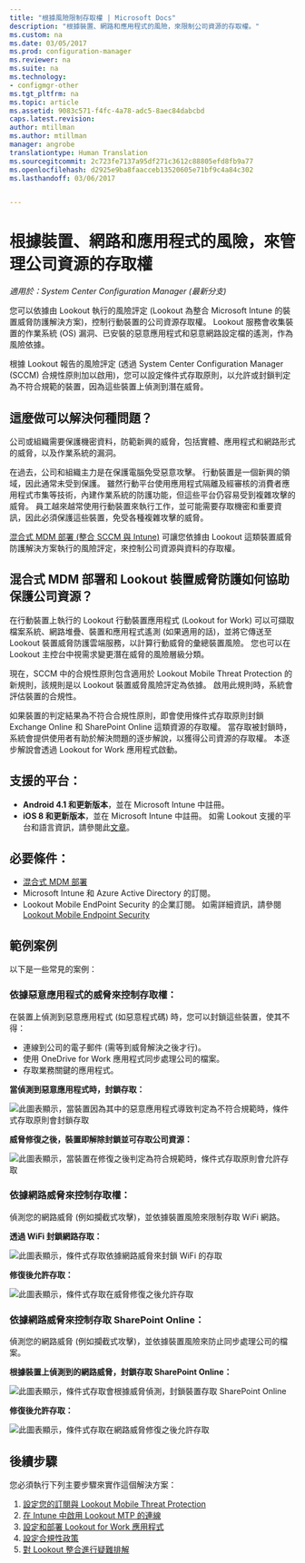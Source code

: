 ```yaml
---
title: "根據風險限制存取權 | Microsoft Docs"
description: "根據裝置、網路和應用程式的風險，來限制公司資源的存取權。"
ms.custom: na
ms.date: 03/05/2017
ms.prod: configuration-manager
ms.reviewer: na
ms.suite: na
ms.technology:
- configmgr-other
ms.tgt_pltfrm: na
ms.topic: article
ms.assetid: 9083c571-f4fc-4a78-adc5-8aec84dabcbd
caps.latest.revision: 
author: mtillman
ms.author: mtillman
manager: angrobe
translationtype: Human Translation
ms.sourcegitcommit: 2c723fe7137a95df271c3612c88805efd8fb9a77
ms.openlocfilehash: d2925e9ba8faacceb13520605e71bf9c4a84c302
ms.lasthandoff: 03/06/2017


---
```

# <a name="manage-access-to-company-resource-based-on-device-network-and-application-risk"></a>根據裝置、網路和應用程式的風險，來管理公司資源的存取權

*適用於：System Center Configuration Manager (最新分支)*

您可以依據由 Lookout 執行的風險評定 (Lookout 為整合 Microsoft Intune 的裝置威脅防護解決方案)，控制行動裝置的公司資源存取權。 Lookout 服務會收集裝置的作業系統 (OS) 漏洞、已安裝的惡意應用程式和惡意網路設定檔的遙測，作為風險依據。 

根據 Lookout 報告的風險評定 (透過 System Center Configuration Manager (SCCM) 合規性原則加以啟用)，您可以設定條件式存取原則，以允許或封鎖判定為不符合規範的裝置，因為這些裝置上偵測到潛在威脅。  

## <a name="what-problem-does-this-solve"></a>這麼做可以解決何種問題？
公司或組織需要保護機密資料，防範新興的威脅，包括實體、應用程式和網路形式的威脅，以及作業系統的漏洞。

在過去，公司和組織主力是在保護電腦免受惡意攻擊。 行動裝置是一個新興的領域，因此通常未受到保護。 雖然行動平台使用應用程式隔離及經審核的消費者應用程式市集等技術，內建作業系統的防護功能，但這些平台仍容易受到複雜攻擊的威脅。 員工越來越常使用行動裝置來執行工作，並可能需要存取機密和重要資訊，因此必須保護這些裝置，免受各種複雜攻擊的威脅。

[混合式 MDM 部署 (整合 SCCM 與 Intune)](https://docs.microsoft.com/en-us/sccm/mdm/understand/choose-between-standalone-intune-and-hybrid-mobile-device-management) 可讓您依據由 Lookout 這類裝置威脅防護解決方案執行的風險評定，來控制公司資源與資料的存取權。

## <a name="how-do-the-hybrid-mdm-deployment-and-lookout-device-threat-protection-help-protect-company-resources"></a>混合式 MDM 部署和 Lookout 裝置威脅防護如何協助保護公司資源？
在行動裝置上執行的 Lookout 行動裝置應用程式 (Lookout for Work) 可以可擷取檔案系統、網路堆疊、裝置和應用程式遙測 (如果適用的話)，並將它傳送至 Lookout 裝置威脅防護雲端服務，以計算行動威脅的彙總裝置風險。 您也可以在 Lookout 主控台中視需求變更潛在威脅的風險層級分類。  

現在，SCCM 中的合規性原則包含適用於 Lookout Mobile Threat Protection 的新規則，該規則是以 Lookout 裝置威脅風險評定為依據。 啟用此規則時，系統會評估裝置的合規性。

如果裝置的判定結果為不符合合規性原則，即會使用條件式存取原則封鎖 Exchange Online 和 SharePoint Online 這類資源的存取權。 當存取被封鎖時，系統會提供使用者有助於解決問題的逐步解說，以獲得公司資源的存取權。 本逐步解說會透過 Lookout for Work 應用程式啟動。

## <a name="supported-platforms"></a>支援的平台：
* **Android 4.1 和更新版本**，並在 Microsoft Intune 中註冊。
* **iOS 8 和更新版本**，並在 Microsoft Intune 中註冊。
如需 Lookout 支援的平台和語言資訊，請參閱此[文章](https://personal.support.lookout.com/hc/en-us/articles/114094140253)。

## <a name="prerequisites"></a>必要條件：
* [混合式 MDM 部署](https://docs.microsoft.com/en-us/sccm/mdm/understand/choose-between-standalone-intune-and-hybrid-mobile-device-management)
* Microsoft Intune 和 Azure Active Directory 的訂閱。
* Lookout Mobile EndPoint Security 的企業訂閱。  如需詳細資訊，請參閱 [Lookout Mobile Endpoint Security](https://www.lookout.com/products/mobile-endpoint-security)

## <a name="example-scenarios"></a>範例案例
以下是一些常見的案例：
### <a name="control-access-based-on-threat-from-malicious-apps"></a>依據惡意應用程式的威脅來控制存取權：
在裝置上偵測到惡意應用程式 (如惡意程式碼) 時，您可以封鎖這些裝置，使其不得：
* 連線到公司的電子郵件 (需等到威脅解決之後才行)。
* 使用 OneDrive for Work 應用程式同步處理公司的檔案。
* 存取業務關鍵的應用程式。

**當偵測到惡意應用程式時，封鎖存取：**

![此圖表顯示，當裝置因為其中的惡意應用程式導致判定為不符合規範時，條件式存取原則會封鎖存取](media/config-mgr-maliciousapps_blocked.png)

**威脅修復之後，裝置即解除封鎖並可存取公司資源：**

![此圖表顯示，當裝置在修復之後判定為符合規範時，條件式存取原則會允許存取](media/config-mgr-maliciousapps-unblocked.png)
### <a name="control-access-based-on-threat-to-network"></a>依據網路威脅來控制存取權：
偵測您的網路威脅 (例如攔截式攻擊)，並依據裝置風險來限制存取 WiFi 網路。

**透過 WiFi 封鎖網路存取：**

![此圖表顯示，條件式存取依據網路威脅來封鎖 WiFi 的存取](media/config-mgr-network-wifi-blocked.png)

**修復後允許存取：**

![此圖表顯示，條件式存取在威脅修復之後允許存取](media/config-mgr-network-wifi-unblocked.png)
### <a name="control-access-to-sharepoint-online-based-on-threat-to-network"></a>依據網路威脅來控制存取 SharePoint Online：

偵測您的網路威脅 (例如攔截式攻擊)，並依據裝置風險來防止同步處理公司的檔案。

**根據裝置上偵測到的網路威脅，封鎖存取 SharePoint Online：**

![此圖表顯示，條件式存取會根據威脅偵測，封鎖裝置存取 SharePoint Online](media/config-mgr-network-spo-blocked.png)


**修復後允許存取：**

![此圖表顯示，條件式存取在網路威脅修復之後允許存取](media/config-mgr-network-spo-unblocked.png)

## <a name="next-steps"></a>後續步驟
您必須執行下列主要步驟來實作這個解決方案：
1.    [設定您的訂閱與 Lookout Mobile Threat Protection](set-up-your-subscription-with-lookout.md)
2.    [在 Intune 中啟用 Lookout MTP 的連線](enable-lookout-connection-in-intune.md)
3.  [設定和部署 Lookout for Work 應用程式](configure-and-deploy-lookout-for-work-apps.md)
4.    [設定合規性政策](enable-device-threat-protection-rule-compliance-policy.md)
5.    [對 Lookout 整合進行疑難排解](troubleshoot-lookout-integration.md)

